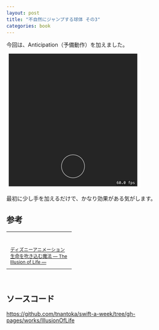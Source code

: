 ```yaml
---
layout: post
title: "不自然にジャンプする球体 その3"
categories: book
---
```


今回は、Anticipation（予備動作）を加えました。

![](/images/posts/illusion-of-life/anticipation.gif)

最初に少し手を加えるだけで、かなり効果がある気がします。

## 参考

<table cellpadding="0" cellspacing="0" border="0" style=" border-style: none; width:170px;"><tr style="border-style:none;"><td style="vertical-align:top; border-style:none; padding:10px 10px 0pt;"><a href="https://px.a8.net/svt/ejp?a8mat=1NWF4Y+EFRJQY+249K+BWGDT&a8ejpredirect=https%3A%2F%2Fwww.amazon.co.jp%2Fdp%2F4198615004%2F%3Ftag%3Da8-affi-255514-22" target="_blank"><img border="0" alt="" src="http://ecx.images-amazon.com/images/I/51TB5SQB7GL._SS160_.jpg" /></a></td></tr><tr style="border-style:none;"><td style="font-size:12px; vertical-align:middle; border-style:none; padding:10px;"><p style="padding:0; margin:0;"><a href="https://px.a8.net/svt/ejp?a8mat=1NWF4Y+EFRJQY+249K+BWGDT&a8ejpredirect=https%3A%2F%2Fwww.amazon.co.jp%2Fdp%2F4198615004%2F%3Ftag%3Da8-affi-255514-22" target="_blank">ディズニーアニメーション 生命を吹き込む魔法 ― The Illusion of Life ―</a></p></td></tr></table>
<img border="0" width="1" height="1" src="https://www10.a8.net/0.gif?a8mat=1NWF4Y+EFRJQY+249K+BWGDT" alt="">

## ソースコード

<https://github.com/tnantoka/swift-a-week/tree/gh-pages/works/IllusionOfLife>
